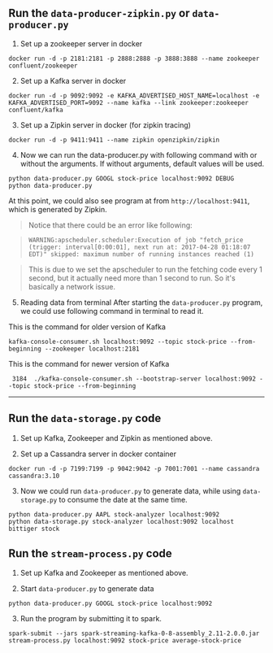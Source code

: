 ## Run the `data-producer-zipkin.py` or `data-producer.py`

1. Set up a zookeeper server in docker

```
docker run -d -p 2181:2181 -p 2888:2888 -p 3888:3888 --name zookeeper confluent/zookeeper
```

2. Set up a Kafka server in docker

```
docker run -d -p 9092:9092 -e KAFKA_ADVERTISED_HOST_NAME=localhost -e KAFKA_ADVERTISED_PORT=9092 --name kafka --link zookeeper:zookeeper confluent/kafka
```

3. Set up a Zipkin server in docker (for zipkin tracing)

```
docker run -d -p 9411:9411 --name zipkin openzipkin/zipkin
```

4. Now we can run the data-producer.py with following command with or without the arguments. If without arguments, default values will be used.

```
python data-producer.py GOOGL stock-price localhost:9092 DEBUG
python data-producer.py
```

At this point, we could also see program at from `http://localhost:9411`, which is generated by Zipkin. 

> Notice that there could be an error like following:

> ```
> WARNING:apscheduler.scheduler:Execution of job "fetch_price (trigger: interval[0:00:01], next run at: 2017-04-28 01:18:07 EDT)" skipped: maximum number of running instances reached (1)
> ```

> This is due to we set the apscheduler to run the fetching code every 1 second, but it actually need more than 1 second to run. So it's basically a network issue. 

5. Reading data from terminal
After starting the `data-producer.py` program, we could use following command in terminal to read it.

This is the command for older version of Kafka
```
kafka-console-consumer.sh localhost:9092 --topic stock-price --from-beginning --zookeeper localhost:2181
```

This is the command for newer version of Kafka
```
 3184  ./kafka-console-consumer.sh --bootstrap-server localhost:9092 --topic stock-price --from-beginning
```

*** 

## Run the `data-storage.py` code

1. Set up Kafka, Zookeeper and Zipkin as mentioned above. 

2. Set up a Cassandra server in docker container

```
docker run -d -p 7199:7199 -p 9042:9042 -p 7001:7001 --name cassandra cassandra:3.10
```

3. Now we could run `data-producer.py` to generate data, while using `data-storage.py` to consume the date at the same time. 

```
python data-producer.py AAPL stock-analyzer localhost:9092
python data-storage.py stock-analyzer localhost:9092 localhost bittiger stock
```

## Run the `stream-process.py` code

1. Set up Kafka and Zookeeper as mentioned above.   

2. Start `data-producer.py` to generate data

```
python data-producer.py GOOGL stock-price localhost:9092
```   

3. Run the program by submitting it to spark. 

```
spark-submit --jars spark-streaming-kafka-0-8-assembly_2.11-2.0.0.jar stream-process.py localhost:9092 stock-price average-stock-price
```

